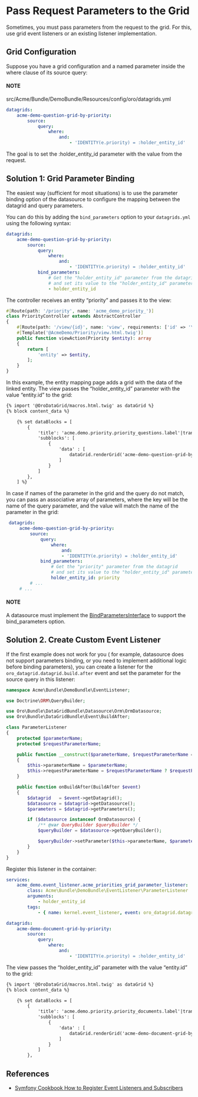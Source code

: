 <a id="index-0"></a>

<a id="how-to-pass-request-parameter-to-the-grid"></a>

# Pass Request Parameters to the Grid

Sometimes, you must pass parameters from the request to the grid.
For this, use grid event listeners or an existing listener implementation.

## Grid Configuration

Suppose you have a grid configuration and a named parameter inside the where clause of its source query:

#### NOTE
src/Acme/Bundle/DemoBundle/Resources/config/oro/datagrids.yml
```yaml
datagrids:
    acme-demo-question-grid-by-priority:
        source:
            query:
                where:
                    and:
                        - 'IDENTITY(e.priority) = :holder_entity_id'
```

The goal is to set the :holder_entity_id parameter with the value from the request.

## Solution 1: Grid Parameter Binding

The easiest way (sufficient for most situations) is to use the parameter binding option of the datasource to configure the mapping between the datagrid and query parameters.

You can do this by adding the `bind_parameters` option to your `datagrids.yml` using the following syntax:

```yaml
datagrids:
    acme-demo-question-grid-by-priority:
        source:
            query:
                where:
                    and:
                        - 'IDENTITY(e.priority) = :holder_entity_id'
            bind_parameters:
                # Get the "holder_entity_id" parameter from the datagrid
                # and set its value to the "holder_entity_id" parameter in the datasource query
                - holder_entity_id
```

The controller receives an entity “priority” and passes it to the view:

```php
#[Route(path: '/priority', name: 'acme_demo_priority_')]
class PriorityController extends AbstractController
{
    #[Route(path: '/view/{id}', name: 'view', requirements: ['id' => '\d+'])]
    #[Template('@AcmeDemo/Priority/view.html.twig')]
    public function viewAction(Priority $entity): array
    {
        return [
            'entity' => $entity,
        ];
    }
}
```

In this example, the entity mapping page adds a grid with the data of the linked entity.
The view passes the “holder_entity_id” parameter with the value “entity.id” to the grid:

```html
{% import '@OroDataGrid/macros.html.twig' as dataGrid %}
{% block content_data %}

    {% set dataBlocks = [
        {
            'title': 'acme.demo.priority.priority_questions.label'|trans,
            'subblocks': [
                {
                    'data' : [
                        dataGrid.renderGrid('acme-demo-question-grid-by-priority', { holder_entity_id: entity.id }, { cssClass: 'inner-grid' })
                    ]
                }
            ]
        },
    ] %}
```

In case if names of the parameter in the grid and the query do not match, you can pass an associative array of parameters, where the key will be the name of the query parameter, and the value will match the name of the parameter in the grid:

```yaml
 datagrids:
     acme-demo-question-grid-by-priority:
         source:
             query:
                 where:
                     and:
                     - 'IDENTITY(e.priority) = :holder_entity_id'
             bind_parameters:
                 # Get the "priority" parameter from the datagrid
                 # and set its value to the "holder_entity_id" parameter in the datasource query
                 holder_entity_id: priority
         # ...
     # ...
```

#### NOTE
A datasource must implement the <a href="https://github.com/oroinc/platform/blob/master/src/Oro/Bundle/DataGridBundle/Datasource/BindParametersInterface.php" target="_blank">BindParametersInterface</a> to support the bind_parameters option.

## Solution 2. Create Custom Event Listener

If the first example does not work for you ( for example, datasource does not support parameters binding, or  you need to implement additional logic before binding parameters), you can create a listener for the
`oro_datagrid.datagrid.build.after` event and set the parameter for the source query in this listener:

```php
namespace Acme\Bundle\DemoBundle\EventListener;

use Doctrine\ORM\QueryBuilder;

use Oro\Bundle\DataGridBundle\Datasource\Orm\OrmDatasource;
use Oro\Bundle\DataGridBundle\Event\BuildAfter;

class ParameterListener
{
    protected $parameterName;
    protected $requestParameterName;

    public function __construct($parameterName, $requestParameterName = null)
    {
        $this->parameterName = $parameterName;
        $this->requestParameterName = $requestParameterName ? $requestParameterName : $this->parameterName;
    }

    public function onBuildAfter(BuildAfter $event)
    {
        $datagrid   = $event->getDatagrid();
        $datasource = $datagrid->getDatasource();
        $parameters = $datagrid->getParameters();

        if ($datasource instanceof OrmDatasource) {
            /** @var QueryBuilder $queryBuilder */
            $queryBuilder = $datasource->getQueryBuilder();

            $queryBuilder->setParameter($this->parameterName, $parameters->get($this->requestParameterName));
        }
    }
}
```

Register this listener in the container:

```yaml
services:
    acme_demo.event_listener.acme_priorities_grid_parameter_listener:
        class: Acme\Bundle\DemoBundle\EventListener\ParameterListener
        arguments:
            - holder_entity_id
        tags:
            - { name: kernel.event_listener, event: oro_datagrid.datagrid.build.after.acme-demo-document-grid-by-priority, method: onBuildAfter }
```

```yaml
datagrids:
    acme-demo-document-grid-by-priority:
        source:
            query:
                where:
                    and:
                        - 'IDENTITY(e.priority) = :holder_entity_id'
```

The view passes the “holder_entity_id” parameter with the value “entity.id” to the grid:

```html
{% import '@OroDataGrid/macros.html.twig' as dataGrid %}
{% block content_data %}

    {% set dataBlocks = [
        {
            'title': 'acme.demo.priority.priority_documents.label'|trans,
            'subblocks': [
                {
                    'data' : [
                        dataGrid.renderGrid('acme-demo-document-grid-by-priority', { holder_entity_id: entity.id }, { cssClass: 'inner-grid' })
                    ]
                }
            ]
        },
```

## References

* <a href="https://symfony.com/doc/6.4/cookbook/doctrine/event_listeners_subscribers.html" target="_blank">Symfony Cookbook How to Register Event Listeners and Subscribers</a>

<!-- Frontend -->
